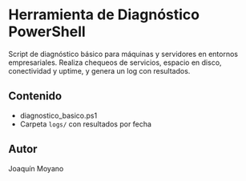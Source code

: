 # Herramienta de Diagnóstico PowerShell

Script de diagnóstico básico para máquinas y servidores en entornos empresariales. Realiza chequeos de servicios, espacio en disco, conectividad y uptime, y genera un log con resultados.

## Contenido
- diagnostico_basico.ps1
- Carpeta `logs/` con resultados por fecha

## Autor
Joaquín Moyano
